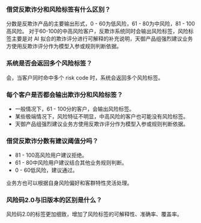 ### 借贷反欺诈分和风险标签有什么区别？
分数是反欺诈产品的主要输出形式，0 - 60为低风险，61 - 80为中风险，81 - 100高风险。
对于60-100的中高风险客户，反欺诈系统同时会输出风险标签，风险标签主要是对 AI 拟合的欺诈评分进行可解释的补充说明，天御产品组强烈建议业务方使用反欺诈评分作为模型入参或规则判断依据。
### 系统是否会返回多个风险标签？
会，当客户同时命中多个 risk code 时，系统会返回多个风险标签。

### 每个客户是否都会输出欺诈分和风险标签？
- 一般情况下，61 - 100分的客户，会输出风险标签。
- 某些极端情况下，风险特征不明显，中高风险的客户也可能没有风险标签。
- 天御产品组强烈建议业务方使用反欺诈评分作为模型入参或规则判断依据。

### 借贷反欺诈分数有建议阈值分吗？
- 81 - 100高风险用户建议拒绝。
- 61 - 80中风险用户建议结合其他业务规则判断。
- 0 - 60低风险，建议通过。

业务方也可以根据自身风险偏好和客群特性灵活处理。

### 风险码2.0与旧版本的区别是什么？
风险码2.0的标签更加细致，增加了风险标签的可解释性、准确率、覆盖率。


